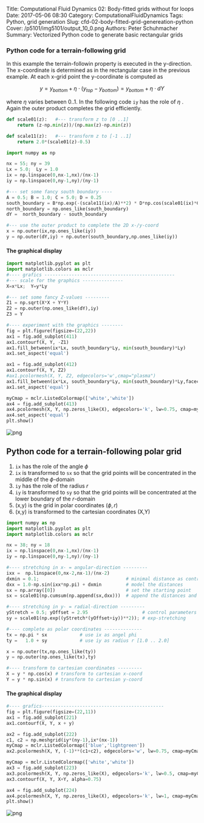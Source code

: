 Title: Computational Fluid Dynamics 02: Body-fitted grids without for loops
Date: 2017-05-06 08:30
Category: ComputationalFluidDynamics
Tags: Python, grid generation
Slug: cfd-02-body-fitted-grid-genereation-python
Cover: /p5101/img5101/output_10_0.png
Authors: Peter Schuhmacher
Summary: Vectorized Python code to generate basic rectangular grids

### Python code for a terrain-following grid

In this example the terrain-followin property is executed in the y-direction. The x-coordinate is determined as in the rectangular case in the previous example. At each x-grid point the y-coordinate is computed as 

$$
y = y_{bottom} + \eta \cdot (y_{top} - y_{bottom}) = y_{bottom} + \eta \cdot dY
$$

where $\eta$ varies between 0..1. In the following code `iy` has the role of $\eta$ . Again the outer product completes the grid efficiently.


```python
def scale01(z):   #--- transform z to [0 ..1]
    return (z-np.min(z))/(np.max(z)-np.min(z))

def scale11(z):   #--- transform z to [-1 ..1]
    return 2.0*(scale01(z)-0.5)
```


```python
import numpy as np

nx = 55; ny = 39
Lx = 5.0;  Ly = 1.0
ix = np.linspace(0,nx-1,nx)/(nx-1)
iy = np.linspace(0,ny-1,ny)/(ny-1)

#--- set some fancy south boundary ----
A = 0.5; B = 1.0; C = 5.0; D = 0.25
south_boundary = B*np.exp(-(scale11(ix)/A)**2) * D*np.cos(scale01(ix)*C*2.0*np.pi)
north_boundary = np.ones_like(south_boundary)
dY =  north_boundary - south_boundary

#--- use the outer product to complete the 2D x-/y-coord
x = np.outer(ix,np.ones_like(iy))
y = np.outer(dY,iy) + np.outer(south_boundary,np.ones_like(iy))

```

#### The graphical display


```python
import matplotlib.pyplot as plt
import matplotlib.colors as mclr
#---- grafics ------------------------------------------------
#--- scale for the graphics ---------------
X=x*Lx;  Y=y*Ly

#--- set some fancy Z-values ---------
Z1 = np.sqrt(X*X + Y*Y)
Z2 = np.outer(np.ones_like(dY),iy)
Z3 = Y

#---- experiment with the graphics --------
fig = plt.figure(figsize=(22,22)) 
ax1 = fig.add_subplot(411)
ax1.contourf(X, Y, -Z1)
ax1.fill_between(ix*Lx, south_boundary*Ly, min(south_boundary)*Ly)
ax1.set_aspect('equal')

ax1 = fig.add_subplot(412)
ax1.contourf(X, Y, Z2)
#ax1.pcolormesh(X, Y, Z2, edgecolors='w',cmap="plasma")
ax1.fill_between(ix*Lx, south_boundary*Ly, min(south_boundary)*Ly,facecolor='lightgrey')
ax1.set_aspect('equal')

myCmap = mclr.ListedColormap(['white','white'])
ax4 = fig.add_subplot(413)
ax4.pcolormesh(X, Y, np.zeros_like(X), edgecolors='k', lw=0.75, cmap=myCmap)
ax4.set_aspect('equal')
plt.show()
```


![png]({attach}img5102/output_5_0.png)


$$ $$

## Python code for a terrain-following polar grid

1. `ix` has the role of the angle $\phi$
2. `ix` is transformed to `sx` so that the grid points will be concentrated in the middle of the $\phi$-domain
3. `iy` has the role of the radius $r$
4. `iy` is transformed to `sy` so that the grid points will be concentrated at the lower boundary of the $r$-domain
5. (x,y) is the grid in polar coordinates ($\phi, r$)
6. (x,y) is transformed to the cartesian coordinates (X,Y)


```python
import numpy as np
import matplotlib.pyplot as plt
import matplotlib.colors as mclr

nx = 38; ny = 18
ix = np.linspace(0,nx-1,nx)/(nx-1)
iy = np.linspace(0,ny-1,ny)/(ny-1)

#---- stretching in x- = angular-direction ---------
ixx =  np.linspace(0,nx-2,nx-1)/(nx-2)
dxmin = 0.1;                                # minimal distance as control parameter
dxx = 1.0-np.sin(ixx*np.pi) + dxmin         # model the distances
sx = np.array([0])                          # set the starting point
sx = scale01(np.cumsum(np.append(sx,dxx)))  # append the distances and sum up

#---- stretching in y- = radial-direction ---------
yStretch = 0.5; yOffset = 2.95                    # control parameters
sy = scale01(np.exp((yStretch*(yOffset+iy))**2)); # exp-stretching

#---- complete as polar coordinates --------------
tx = np.pi * sx            # use ix as angel phi
ty =   1.0 + sy            # use iy as radius r [1.0 .. 2.0]

x = np.outer(tx,np.ones_like(ty))  
y = np.outer(np.ones_like(tx),ty)  

#---- transform to cartesian coordinates ---------
X = y * np.cos(x) # transform to cartesian x-coord
Y = y * np.sin(x) # transform to cartesian y-coord

```

#### The graphical display


```python
#---- grafics---------------------------------------------
fig = plt.figure(figsize=(22,11)) 
ax1 = fig.add_subplot(221)
ax1.contourf(X, Y, x + y)

ax2 = fig.add_subplot(222)
c1, c2 = np.meshgrid(iy*(ny-1),ix*(nx-1))
myCmap = mclr.ListedColormap(['blue','lightgreen'])
ax2.pcolormesh(X, Y, (-1)**(c1+c2), edgecolors='w', lw=0.75, cmap=myCmap)

myCmap = mclr.ListedColormap(['white','white'])
ax3 = fig.add_subplot(223)
ax3.pcolormesh(X, Y, np.zeros_like(X), edgecolors='k', lw=0.5, cmap=myCmap, alpha=0.5)
ax3.contourf(X, Y, X+Y, alpha=0.75)

ax4 = fig.add_subplot(224)
ax4.pcolormesh(X, Y, np.zeros_like(X), edgecolors='k', lw=1, cmap=myCmap)
plt.show()
```


![png]({attach}img5102/output_10_0.png)



```python

```
